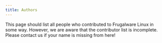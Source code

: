 ```yaml
---
title: Authors
---
```

This page should list all people who contributed to Frugalware Linux in some way. However, we are aware that the contributor list is incomplete. Please contact us if your name is missing from here!
